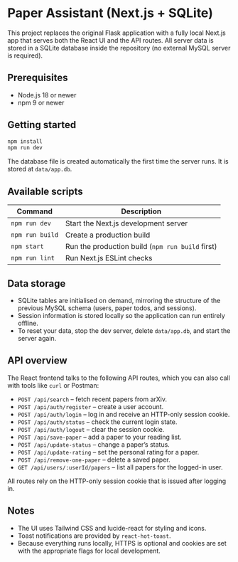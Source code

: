 # Paper Assistant (Next.js + SQLite)

This project replaces the original Flask application with a fully local Next.js app that serves both the React UI and the API routes. All server data is stored in a SQLite database inside the repository (no external MySQL server is required).

## Prerequisites

- Node.js 18 or newer
- npm 9 or newer

## Getting started

```bash
npm install
npm run dev
```

The database file is created automatically the first time the server runs. It is stored at `data/app.db`.

## Available scripts

| Command         | Description                                  |
| --------------- | -------------------------------------------- |
| `npm run dev`   | Start the Next.js development server         |
| `npm run build` | Create a production build                     |
| `npm start`     | Run the production build (`npm run build` first) |
| `npm run lint`  | Run Next.js ESLint checks                    |

## Data storage

- SQLite tables are initialised on demand, mirroring the structure of the previous MySQL schema (users, paper todos, and sessions).
- Session information is stored locally so the application can run entirely offline.
- To reset your data, stop the dev server, delete `data/app.db`, and start the server again.

## API overview

The React frontend talks to the following API routes, which you can also call with tools like `curl` or Postman:

- `POST /api/search` – fetch recent papers from arXiv.
- `POST /api/auth/register` – create a user account.
- `POST /api/auth/login` – log in and receive an HTTP-only session cookie.
- `POST /api/auth/status` – check the current login state.
- `POST /api/auth/logout` – clear the session cookie.
- `POST /api/save-paper` – add a paper to your reading list.
- `POST /api/update-status` – change a paper’s status.
- `POST /api/update-rating` – set the personal rating for a paper.
- `POST /api/remove-one-paper` – delete a saved paper.
- `GET /api/users/:userId/papers` – list all papers for the logged-in user.

All routes rely on the HTTP-only session cookie that is issued after logging in.

## Notes

- The UI uses Tailwind CSS and lucide-react for styling and icons.
- Toast notifications are provided by `react-hot-toast`.
- Because everything runs locally, HTTPS is optional and cookies are set with the appropriate flags for local development.
